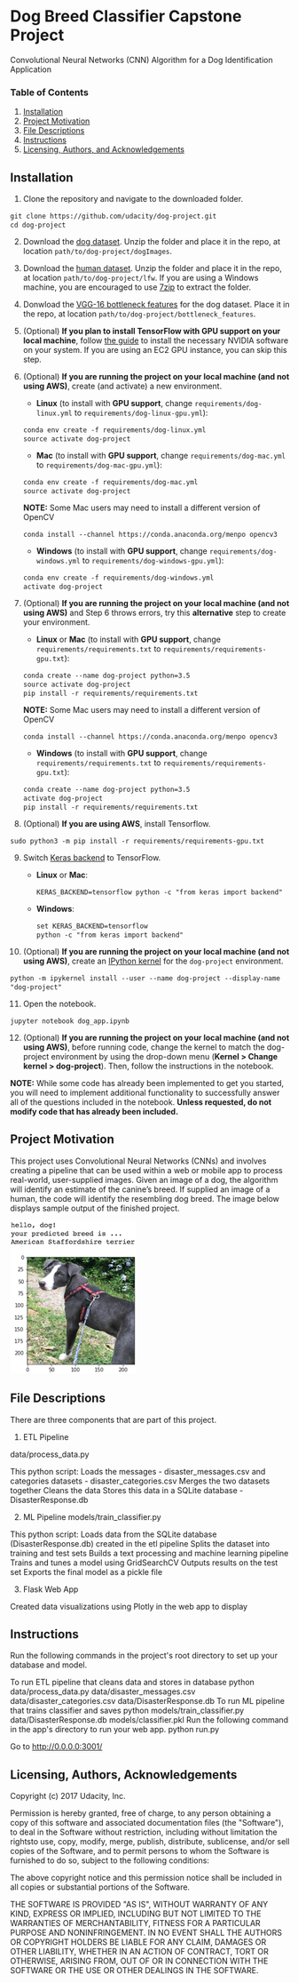 [//]: # (Image References)

[image1]: ./images/sample_dog_output.png "Sample Output"
[image2]: ./images/vgg16_model.png "VGG-16 Model Keras Layers"
[image3]: ./images/vgg16_model_draw.png "VGG16 Model Figure"

# Dog Breed Classifier Capstone Project
Convolutional Neural Networks (CNN) Algorithm for a Dog Identification Application

### Table of Contents

1. [Installation](#installation)
2. [Project Motivation](#motivation)
3. [File Descriptions](#file)
4. [Instructions](#instructions)
5. [Licensing, Authors, and Acknowledgements](#licensing)


## Installation <a name="installation"></a>
1. Clone the repository and navigate to the downloaded folder.
```	
git clone https://github.com/udacity/dog-project.git
cd dog-project
```

2. Download the [dog dataset](https://s3-us-west-1.amazonaws.com/udacity-aind/dog-project/dogImages.zip).  Unzip the folder and place it in the repo, at location `path/to/dog-project/dogImages`. 

3. Download the [human dataset](https://s3-us-west-1.amazonaws.com/udacity-aind/dog-project/lfw.zip).  Unzip the folder and place it in the repo, at location `path/to/dog-project/lfw`.  If you are using a Windows machine, you are encouraged to use [7zip](http://www.7-zip.org/) to extract the folder. 

4. Donwload the [VGG-16 bottleneck features](https://s3-us-west-1.amazonaws.com/udacity-aind/dog-project/DogVGG16Data.npz) for the dog dataset.  Place it in the repo, at location `path/to/dog-project/bottleneck_features`.

5. (Optional) __If you plan to install TensorFlow with GPU support on your local machine__, follow [the guide](https://www.tensorflow.org/install/) to install the necessary NVIDIA software on your system.  If you are using an EC2 GPU instance, you can skip this step.

6. (Optional) **If you are running the project on your local machine (and not using AWS)**, create (and activate) a new environment.

	- __Linux__ (to install with __GPU support__, change `requirements/dog-linux.yml` to `requirements/dog-linux-gpu.yml`): 
	```
	conda env create -f requirements/dog-linux.yml
	source activate dog-project
	```  
	- __Mac__ (to install with __GPU support__, change `requirements/dog-mac.yml` to `requirements/dog-mac-gpu.yml`): 
	```
	conda env create -f requirements/dog-mac.yml
	source activate dog-project
	```  
	**NOTE:** Some Mac users may need to install a different version of OpenCV
	```
	conda install --channel https://conda.anaconda.org/menpo opencv3
	```
	- __Windows__ (to install with __GPU support__, change `requirements/dog-windows.yml` to `requirements/dog-windows-gpu.yml`):  
	```
	conda env create -f requirements/dog-windows.yml
	activate dog-project
	```

7. (Optional) **If you are running the project on your local machine (and not using AWS)** and Step 6 throws errors, try this __alternative__ step to create your environment.

	- __Linux__ or __Mac__ (to install with __GPU support__, change `requirements/requirements.txt` to `requirements/requirements-gpu.txt`): 
	```
	conda create --name dog-project python=3.5
	source activate dog-project
	pip install -r requirements/requirements.txt
	```
	**NOTE:** Some Mac users may need to install a different version of OpenCV
	```
	conda install --channel https://conda.anaconda.org/menpo opencv3
	```
	- __Windows__ (to install with __GPU support__, change `requirements/requirements.txt` to `requirements/requirements-gpu.txt`):  
	```
	conda create --name dog-project python=3.5
	activate dog-project
	pip install -r requirements/requirements.txt
	```
	
8. (Optional) **If you are using AWS**, install Tensorflow.
```
sudo python3 -m pip install -r requirements/requirements-gpu.txt
```
	
9. Switch [Keras backend](https://keras.io/backend/) to TensorFlow.
	- __Linux__ or __Mac__: 
		```
		KERAS_BACKEND=tensorflow python -c "from keras import backend"
		```
	- __Windows__: 
		```
		set KERAS_BACKEND=tensorflow
		python -c "from keras import backend"
		```

10. (Optional) **If you are running the project on your local machine (and not using AWS)**, create an [IPython kernel](http://ipython.readthedocs.io/en/stable/install/kernel_install.html) for the `dog-project` environment. 
```
python -m ipykernel install --user --name dog-project --display-name "dog-project"
```

11. Open the notebook.
```
jupyter notebook dog_app.ipynb
```

12. (Optional) **If you are running the project on your local machine (and not using AWS)**, before running code, change the kernel to match the dog-project environment by using the drop-down menu (**Kernel > Change kernel > dog-project**). Then, follow the instructions in the notebook.

__NOTE:__ While some code has already been implemented to get you started, you will need to implement additional functionality to successfully answer all of the questions included in the notebook. __Unless requested, do not modify code that has already been included.__


## Project Motivation<a name="motivation"></a>
This project uses Convolutional Neural Networks (CNNs) and involves creating a pipeline that can be used within a web or mobile app to process real-world, user-supplied images.  Given an image of a dog, the algorithm will identify an estimate of the canine’s breed. If supplied an image of a human, the code will identify the resembling dog breed. The image below displays sample output of the finished project.
 

![Sample Output][image1]


## File Descriptions<a name="file"></a>

There are three components that are part of this project.

1. ETL Pipeline

data/process_data.py 

This python script:
Loads the messages - disaster_messages.csv and categories datasets - disaster_categories.csv 
Merges the two datasets together
Cleans the data
Stores this data in a SQLite database - DisasterResponse.db

2. ML Pipeline
models/train_classifier.py 

This python script:
Loads data from the SQLite database (DisasterResponse.db) created in the etl pipeline
Splits the dataset into training and test sets
Builds a text processing and machine learning pipeline
Trains and tunes a model using GridSearchCV
Outputs results on the test set
Exports the final model as a pickle file

3. Flask Web App

Created data visualizations using Plotly in the web app to display 

## Instructions <a name="instructions"></a>

Run the following commands in the project's root directory to set up your database and model.

To run ETL pipeline that cleans data and stores in database python data/process_data.py data/disaster_messages.csv data/disaster_categories.csv data/DisasterResponse.db
To run ML pipeline that trains classifier and saves python models/train_classifier.py data/DisasterResponse.db models/classifier.pkl
Run the following command in the app's directory to run your web app. python run.py

Go to http://0.0.0.0:3001/

## Licensing, Authors, Acknowledgements<a name="licensing"></a>

Copyright (c) 2017 Udacity, Inc.

Permission is hereby granted, free of charge, to any person obtaining a copy of this software and associated documentation files (the "Software"), to deal
in the Software without restriction, including without limitation the rightsto use, copy, modify, merge, publish, distribute, sublicense, and/or sell copies of the Software, and to permit persons to whom the Software is furnished to do so, subject to the following conditions:

The above copyright notice and this permission notice shall be included in all copies or substantial portions of the Software.

THE SOFTWARE IS PROVIDED "AS IS", WITHOUT WARRANTY OF ANY KIND, EXPRESS OR IMPLIED, INCLUDING BUT NOT LIMITED TO THE WARRANTIES OF MERCHANTABILITY, FITNESS FOR A PARTICULAR PURPOSE AND NONINFRINGEMENT. IN NO EVENT SHALL THE AUTHORS OR COPYRIGHT HOLDERS BE LIABLE FOR ANY CLAIM, DAMAGES OR OTHER LIABILITY, WHETHER IN AN ACTION OF CONTRACT, TORT OR OTHERWISE, ARISING FROM, OUT OF OR IN CONNECTION WITH THE SOFTWARE OR THE USE OR OTHER DEALINGS IN THE SOFTWARE.


